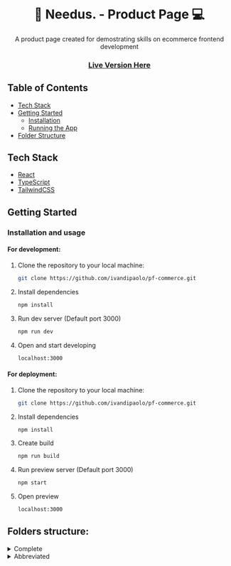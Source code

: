 <h1 align="center">📱️ Needus. - Product Page 💻️</h1>

<p align="center">
  A product page created for demostrating skills on ecommerce frontend development
</p>

<h3 align="center">
  <a href="https://pf-commerce.vercel.app/">Live Version Here</a>
</h3>

## Table of Contents

- [Tech Stack](#tech-stack)
- [Getting Started](#getting-started)
  - [Installation](#installation)
  - [Running the App](#running-the-app)
- [Folder Structure](#folder-structure)

## Tech Stack

- [React](https://reactjs.org/)
- [TypeScript](https://www.typescriptlang.org/)
- [TailwindCSS](https://tailwindcss.com/)

## Getting Started

### Installation and usage

#### For development:


1. Clone the repository to your local machine:

   ```bash
   git clone https://github.com/ivandipaolo/pf-commerce.git
   ```
   
2. Install dependencies

   ```bash
   npm install
   ```

3. Run dev server
(Default port 3000)
   ```bash
   npm run dev
   ```

4. Open and start developing

   ```bash
   localhost:3000
   ```

#### For deployment:

1. Clone the repository to your local machine:

   ```bash
   git clone https://github.com/ivandipaolo/pf-commerce.git
   ```
   
2. Install dependencies

   ```bash
   npm install
   ```

3. Create build

   ```bash
   npm run build
   ```

4. Run preview server
(Default port 3000)
   ```bash
   npm start
   ```

5. Open preview

   ```bash
   localhost:3000
   ```


## Folders structure:
<details>
  <summary>Complete</summary>
  
```
└── 📁pf-ecommerce
    └── .eslintrc.json
    └── next-env.d.ts
    └── next.config.js
    └── package-lock.json
    └── package.json
    └── postcss.config.js
    └── 📁public
        └── 📁images
            └── 📁icons
                └── arrowdown.svg
                └── burgermenu.svg
                └── cart.svg
                └── contact.svg
                └── heart.svg
                └── likes.svg
                └── location.svg
                └── menulist.svg
                └── mobile.svg
                └── search.svg
                └── star.svg
                └── user.svg
            └── newsletter.webp
            └── 📁products
                └── 📁LaptopX
                    └── 1.png
                    └── 2.png
                    └── 3.png
                    └── 4.png
                └── 📁LED55A1C
                    └── 1.png
                    └── 2.png
                    └── 3.png
                    └── 4.png
                └── 📁LED65B1U
                    └── 1.png
                    └── 2.png
                    └── 3.png
                    └── 4.png
                └── 📁OLED42C2PSA
                    └── 1.png
                    └── 2.png
                    └── 3.png
                    └── 4.png
                └── 📁OLED55D1TA
                    └── 1.png
                    └── 2.png
                    └── 3.png
                    └── 4.png
                └── 📁QLED55A2TA
                    └── 1.png
                    └── 2.png
                    └── 3.png
                    └── 4.png
                └── 📁QLED65Q90TA
                    └── 1.png
                    └── 2.png
                    └── 3.png
                    └── 4.png
                └── 📁SmartSpeaker
                    └── 1.png
                    └── 2.png
                    └── 3.png
                    └── 4.png
                └── 📁UHD50X
                    └── 1.png
                    └── 2.png
                    └── 3.png
                    └── 4.png
    └── README.md
    └── 📁src
        └── 📁app
            └── favicon.ico
            └── globals.css
            └── page.tsx
        └── 📁components
            └── CategoryTitle.tsx
            └── DesktopHeader.tsx
            └── Footer.tsx
            └── Heading.tsx
            └── index.ts
            └── MaxWidthWrapper.tsx
            └── Navbar.tsx
            └── Newsletter.tsx
            └── 📁product
                └── HorizontalImages.tsx
                └── index.ts
                └── PriceCard.tsx
                └── ProductCard.tsx
                └── ProductDescription.tsx
                └── ProductDetails.tsx
                └── ProductImages.tsx
                └── RelatedProducts.tsx
                └── VerticalImages.tsx
            └── ProductPage.tsx
            └── ResponsiveHeader.tsx
            └── 📁ui
                └── Counter.tsx
                └── DropdownMenu.tsx
                └── index.ts
        └── 📁hooks
            └── index.ts
            └── use-products.ts
        └── 📁lib
            └── 📁data
                └── index.ts
                └── products.ts
            └── index.ts
            └── utils.ts
        └── 📁types
            └── index.ts
    └── tailwind.config.ts
    └── tsconfig.json
```

</details>
<details>
  <summary>Abbreviated</summary>

```
└── 📁src
    └── 📁app
        └── favicon.ico
        └── globals.css
        └── page.tsx
    └── 📁components
        └── CategoryTitle.tsx
        └── DesktopHeader.tsx
        └── Footer.tsx
        └── Heading.tsx
        └── index.ts
        └── MaxWidthWrapper.tsx
        └── Navbar.tsx
        └── Newsletter.tsx
        └── 📁product
            └── HorizontalImages.tsx
            └── index.ts
            └── PriceCard.tsx
            └── ProductCard.tsx
            └── ProductDescription.tsx
            └── ProductDetails.tsx
            └── ProductImages.tsx
            └── RelatedProducts.tsx
            └── VerticalImages.tsx
        └── ProductPage.tsx
        └── ResponsiveHeader.tsx
        └── 📁ui
            └── Counter.tsx
            └── DropdownMenu.tsx
            └── index.ts
    └── 📁hooks
        └── index.ts
        └── use-products.ts
    └── 📁lib
        └── 📁data
            └── index.ts
            └── products.ts
        └── index.ts
        └── utils.ts
    └── 📁types
        └── index.ts
```

</details>
